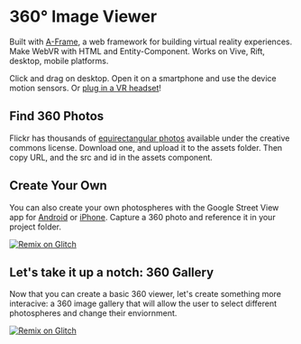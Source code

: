 # 360&deg; Image Viewer

Built with [A-Frame](https://aframe.io), a web framework for building virtual reality experiences. Make WebVR with HTML and Entity-Component. Works on Vive, Rift, desktop, mobile platforms.

Click and drag on desktop. Open it on a smartphone and use the device motion sensors. Or [plug in a VR headset](https://webvr.rocks)!

## Find 360 Photos

Flickr has thousands of [equirectangular photos](https://www.flickr.com/search/?group_id=44671723%40N00&view_all=1&text=) available under the creative commons license. Download one, and upload it to the assets folder. Then copy URL, and the src and id in the assets component.

## Create Your Own

You can also create your own photospheres with the Google Street View app for [Android](https://play.google.com/store/apps/details?id=com.google.android.street&hl=en) or [iPhone](https://itunes.apple.com/us/app/photo-sphere-camera/id904418768?mt=8). Capture a 360 photo and reference it in your project folder.

[![Remix on Glitch](https://cdn.glitch.com/2703baf2-b643-4da7-ab91-7ee2a2d00b5b%2Fremix-button.svg)](https://glitch.com/edit/#!/remix/360-viewer)

## Let's take it up a notch: 360 Gallery

Now that you can create a basic 360 viewer, let's create something more interacive: a 360 image gallery that will allow the user to select different photospheres and change their enviornment. 

[![Remix on Glitch](https://cdn.glitch.com/2703baf2-b643-4da7-ab91-7ee2a2d00b5b%2Fremix-button.svg)](https://glitch.com/edit/#!/remix/360-gallery)
